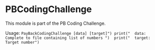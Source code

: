 # PBCodingChallenge

This module is part of the PB Coding Challenge.

Usage:
`PayBackCodingChallenge [data] [target]")
  print("  data: Complete to file containing list of numbers ")
  print("  target: Target number")`

